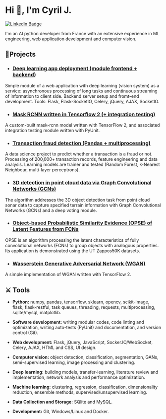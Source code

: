 <h1 align="left">Hi 👋, I'm Cyril J.</h1>

[![Linkedin Badge](https://img.shields.io/badge/LinkedIn-0077B5?style=for-the-badge&logo=linkedin&logoColor=white)](https://www.linkedin.com/in/cjuliani/)

I'm an AI python developer from France with an extensive experience in ML engineering, web application development and computer vision.

## 📕Projects

* ### [Deep learning app deployment (module frontend + backend)](https://github.com/cjuliani/deep-learning-app-flask-jquery-celery-socketio-docker)
Simple module of a web application with deep learning (vision system) as a service: asynchronous processing of long tasks and continuous streaming of information to client side. Backend server setup and fromt-end development. Tools: Flask, Flask-SocketIO, Celery, jQuery, AJAX, SocketIO.

* ### [Mask RCNN written in Tensorflow 2 (+ integration testing)](https://github.com/cjuliani/Mask-RCNN-Tensorflow-2)
A custom-built mask-rcnn model written with TensorFlow 2, and associated integration testing module written with PyUnit.

* ### [Transaction fraud detection (Pandas + multiprocessing)](https://github.com/cjuliani/transaction-fraud-detection)
A data science project to predict whether a transaction is a fraud or not. Processing of 200,000+ transaction records, feature engineering and data analysis. Learning models are trainer and tested (Random Forest, k-Nearest Neighbour, multi-layer perceptrons).

* ### [3D detection in point cloud data via Graph Convolutional Networks (GCNs)](https://github.com/cjuliani/3D-object-detection-via-Graph-Convolutional-Networks)
The algorithm addresses the 3D object detection task from point cloud sonar data to capture specified terrain information with Graph Convolutional Networks (GCNs) and a deep voting module.

* ### [Object-based Probabilistic Similarity Evidence (OPSE) of Latent Features from FCNs](https://github.com/cjuliani/probabilistic-similarity-evidence-FCN)
OPSE is an algorithm processing the latent characteristics of fully convolutional networks (FCNs) to group objects with analogous properties. Its application is demonstrated using the UT Zappos50K datasets.

* ### [Wasserstein Generative Adversarial Network (WGAN)](https://github.com/cjuliani/Wasserstein-Generative-Adversarial-Network-TensorFlow-2)
A simple implementation of WGAN written with TensorFlow 2. 

## ⚔️ Tools

* **Python:** numpy, pandas, tensorflow, sklearn, opencv, scikit-image, flask, flask-restful, task queues, threading, requests, multiprocessing, sqlite/mysql, matplotlib.

* **Software development:** writing modular codes, code linting and optimization, writing auto-tests (PyUnit) and documentation, and version control (Git).

* **Web development:** Flask, jQuery, JavaScript, Socker.IO/WebSocket, Celery, AJAX, HTML and CSS, UI design. 

* **Computer vision:** object detection, classification, segmentation, GANs, semi-supervised learning, image processing and clustering.

* **Deep learning:** building models, transfer-learning, literature review and implementation, network analysis and performance optimization.

* **Machine learning:** clustering, regression, classification, dimensionality reduction, ensemble methods, supervised/unsupervised learning.

* **Data Collection and Storage:** SQlite and MySQL.

* **Development:** Git, Windows/Linux and Docker.

